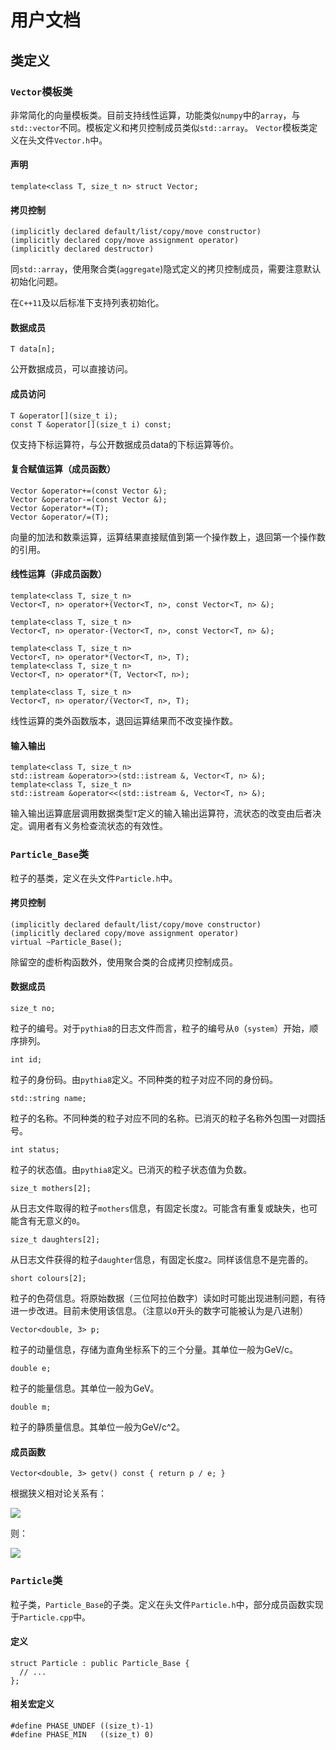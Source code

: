 # 用户文档

## 类定义

### `Vector`模板类

非常简化的向量模板类。目前支持线性运算，功能类似`numpy`中的`array`，与`std::vector`不同。模板定义和拷贝控制成员类似`std::array`。
`Vector`模板类定义在头文件`Vector.h`中。

#### 声明

    template<class T, size_t n> struct Vector;

#### 拷贝控制

    (implicitly declared default/list/copy/move constructor)
    (implicitly declared copy/move assignment operator)
    (implicitly declared destructor)

同`std::array`，使用聚合类(`aggregate`)隐式定义的拷贝控制成员，需要注意默认初始化问题。

在`C++11`及以后标准下支持列表初始化。

#### 数据成员

    T data[n];

公开数据成员，可以直接访问。

#### 成员访问

    T &operator[](size_t i);
    const T &operator[](size_t i) const;

仅支持下标运算符，与公开数据成员data的下标运算等价。

#### 复合赋值运算（成员函数）

    Vector &operator+=(const Vector &);
    Vector &operator-=(const Vector &);
    Vector &operator*=(T);
    Vector &operator/=(T);

向量的加法和数乘运算，运算结果直接赋值到第一个操作数上，退回第一个操作数的引用。

#### 线性运算（非成员函数）

    template<class T, size_t n>
    Vector<T, n> operator+(Vector<T, n>, const Vector<T, n> &);

    template<class T, size_t n>
    Vector<T, n> operator-(Vector<T, n>, const Vector<T, n> &);

    template<class T, size_t n>
    Vector<T, n> operator*(Vector<T, n>, T);
    template<class T, size_t n>
    Vector<T, n> operator*(T, Vector<T, n>);

    template<class T, size_t n>
    Vector<T, n> operator/(Vector<T, n>, T);

线性运算的类外函数版本，退回运算结果而不改变操作数。

#### 输入输出

    template<class T, size_t n>
    std::istream &operator>>(std::istream &, Vector<T, n> &);
    template<class T, size_t n>
    std::istream &operator<<(std::istream &, Vector<T, n> &);

输入输出运算底层调用数据类型`T`定义的输入输出运算符，流状态的改变由后者决定。调用者有义务检查流状态的有效性。

### `Particle_Base`类

粒子的基类，定义在头文件`Particle.h`中。

#### 拷贝控制

    (implicitly declared default/list/copy/move constructor)
    (implicitly declared copy/move assignment operator)
    virtual ~Particle_Base();

除留空的虚析构函数外，使用聚合类的合成拷贝控制成员。

#### 数据成员

    size_t no;

粒子的编号。对于`pythia8`的日志文件而言，粒子的编号从`0`（`system`）开始，顺序排列。

    int id;

粒子的身份码。由`pythia8`定义。不同种类的粒子对应不同的身份码。

    std::string name;

粒子的名称。不同种类的粒子对应不同的名称。已消灭的粒子名称外包围一对圆括号。

    int status;

粒子的状态值。由`pythia8`定义。已消灭的粒子状态值为负数。

    size_t mothers[2];

从日志文件取得的粒子`mothers`信息，有固定长度`2`。可能含有重复或缺失，也可能含有无意义的`0`。

    size_t daughters[2];

从日志文件获得的粒子`daughter`信息，有固定长度`2`。同样该信息不是完善的。

    short colours[2];

粒子的色荷信息。将原始数据（三位阿拉伯数字）读如时可能出现进制问题，有待进一步改进。目前未使用该信息。（注意以`0`开头的数字可能被认为是八进制）

    Vector<double, 3> p;

粒子的动量信息，存储为直角坐标系下的三个分量。其单位一般为GeV/c。

    double e;

粒子的能量信息。其单位一般为GeV。

    double m;

粒子的静质量信息。其单位一般为GeV/c^2。

#### 成员函数

    Vector<double, 3> getv() const { return p / e; }

根据狭义相对论关系有：

<img src="http://latex.codecogs.com/gif.latex?
    \vec p = \frac{m\vec v}{\sqrt{1 - (v / c)^2}},\ 
    E = \frac{mc^2}{\sqrt{1 - (v / c)^2}}
"/>

则：

<img src="http://latex.codecogs.com/gif.latex?
    \vec v / c = \frac{\vec p / ({\rm GeV}/c)}{E / {\rm GeV}}
"/>

### `Particle`类

粒子类，`Particle_Base`的子类。定义在头文件`Particle.h`中，部分成员函数实现于`Particle.cpp`中。

#### 定义

    struct Particle : public Particle_Base {
      // ...
    };

#### 相关宏定义

    #define PHASE_UNDEF ((size_t)-1)
    #define PHASE_MIN   ((size_t) 0)
